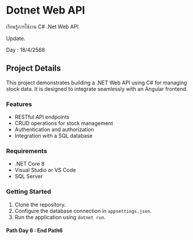 # Dotnet Web API
เรียนรู้การใช้งาน C# .Net Web API

Update.

Day : 18/4/2568
## Project Details

This project demonstrates building a .NET Web API using C# for managing stock data. It is designed to integrate seamlessly with an Angular frontend.

### Features
- RESTful API endpoints
- CRUD operations for stock management
- Authentication and authorization
- Integration with a SQL database

### Requirements
- .NET Core 8
- Visual Studio or VS Code
- SQL Server

### Getting Started
1. Clone the repository.
2. Configure the database connection in `appsettings.json`.
3. Run the application using `dotnet run`.


#### Path Day 6 : End Path6
